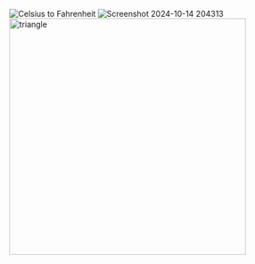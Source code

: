 ![Celsius to Fahrenheit](https://github.com/user-attachments/assets/cf2c5601-f5ea-4832-949c-c7b4c5bd697d)
![Screenshot 2024-10-14 204313](https://github.com/user-attachments/assets/7e27173a-ed72-482c-8130-27b929dee10c)
<img width="424" alt="triangle" src="https://github.com/user-attachments/assets/baa7f8ba-69cd-4495-aba5-305f2e951ee5">
